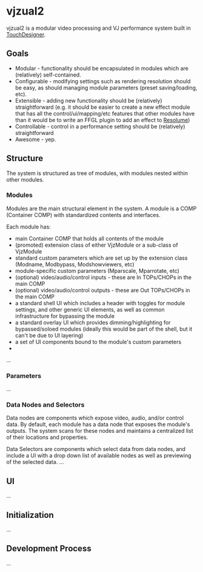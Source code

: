 # vjzual2
vjzual2 is a modular video processing and VJ performance system built in [TouchDesigner](http://derivative.ca/).

## Goals
* Modular - functionality should be encapsulated in modules which are (relatively) self-contained.
* Configurable - modifying settings such as rendering resolution should be easy, as should managing module parameters (preset saving/loading, etc).
* Extensible - adding new functionality should be (relatively) straightforward (e.g. it should be easier to create a new effect module that has all the control/ui/mapping/etc features that other modules have than it would be to write an FFGL plugin to add an effect to [Resolume](http://resolume.com/))
* Controllable - control in a performance setting should be (relatively) straightforward
* Awesome - yep.

## Structure
The system is structured as tree of modules, with modules nested within other modules.

### Modules
Modules are the main structural element in the system. A module is a COMP (Container COMP) with standardized contents and interfaces.

Each module has:
* main Container COMP that holds all contents of the module
* (promoted) extension class of either VjzModule or a sub-class of VjzModule
* standard custom parameters which are set up by the extension class (Modname, Modbypass, Modshowviewers, etc)
* module-specific custom parameters (Mparscale, Mparrotate, etc)
* (optional) video/audio/control inputs - these are In TOPs/CHOPs in the main COMP
* (optional) video/audio/control outputs - these are Out TOPs/CHOPs in the main COMP
* a standard shell UI which includes a header with toggles for module settings, and other generic UI elements, as well as common infrastructure for bypassing the module
* a standard overlay UI which provides dimming/highlighting for bypassed/soloed modules (ideally this would be part of the shell, but it can't be due to UI layering)
* a set of UI components bound to the module's custom parameters
*

...

### Parameters
...

### Data Nodes and Selectors
Data nodes are components which expose video, audio, and/or control data. By default, each module has a data node that exposes the module's outputs. The system scans for these nodes and maintains a centralized list of their locations and properties.

Data Selectors are components which select data from data nodes, and include a UI with a drop down list of available nodes as well as previewing of the selected data.
...

## UI
...

## Initialization
...

## Development Process
...

